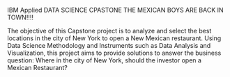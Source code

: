 IBM Applied DATA SCIENCE CPASTONE THE MEXICAN BOYS ARE BACK IN TOWN!!!!

The objective of this Capstone project is to analyze and select the best locations in the city of New York to open a New Mexican restaurant.
Using Data Science Methodology and Instruments such as Data Analysis and Visualization, this project aims to provide solutions to answer the business question:
Where in the city of New York, should the investor open a Mexican Restaurant?
